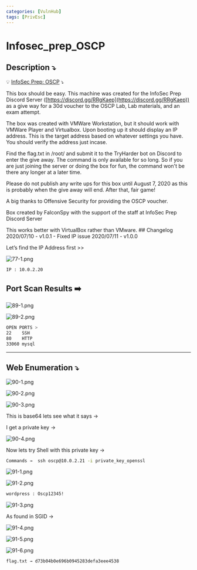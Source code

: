 ```yaml
---
categories: [VulnHub]
tags: [PrivEsc]
---
```

# Infosec_prep_OSCP



## **Description ⤵️**


💡 [InfoSec Prep: OSCP](https://vulnhub.com/entry/infosec-prep-oscp,508/) ⤵️

This box should be easy. This machine was created for the InfoSec Prep Discord Server ([https://discord.gg/RRgKaep](https://discord.gg/RRgKaep)) as a give way for a 30d voucher to the OSCP Lab, Lab materials, and an exam attempt.

The box was created with VMWare Workstation, but it should work with VMWare Player and Virtualbox. Upon booting up it should display an IP address. This is the target address based on whatever settings you have. You should verify the address just incase.

Find the flag.txt in /root/ and submit it to the TryHarder bot on Discord to enter the give away. The command is only available for so long. So if you are just joining the server or doing the box for fun, the command won't be there any longer at a later time.

Please do not publish any write ups for this box until August 7, 2020 as this is probably when the give away will end. After that, fair game!

A big thanks to Offensive Security for providing the OSCP voucher.

Box created by FalconSpy with the support of the staff at InfoSec Prep Discord Server

This works better with VirtualBox rather than VMware. ## Changelog 2020/07/10 - v1.0.1 - Fixed IP issue 2020/07/11 - v1.0.0



Let’s find the IP Address first >>

![77-1.png](/Vulnhub-Files/img/Infosec_prep_OSCP/77-1.png)

```bash
IP : 10.0.2.20
```

## Port Scan Results ➡️

![89-1.png](/Vulnhub-Files/img/Infosec_prep_OSCP/89-1.png)

![89-2.png](/Vulnhub-Files/img/Infosec_prep_OSCP/89-2.png)

```bash
OPEN PORTS >
22    SSH
80    HTTP
33060 mysql
```

---

## Web Enumeration ⤵️

![90-1.png](/Vulnhub-Files/img/Infosec_prep_OSCP/90-1.png)

![90-2.png](/Vulnhub-Files/img/Infosec_prep_OSCP/90-2.png)

![90-3.png](/Vulnhub-Files/img/Infosec_prep_OSCP/90-3.png)

This is base64 lets see what it says →

I get a private key →

![90-4.png](/Vulnhub-Files/img/Infosec_prep_OSCP/90-4.png)

Now lets try Shell with this private key →

```bash
Commands →  ssh oscp@10.0.2.21 -i private_key_openssl
```

![91-1.png](/Vulnhub-Files/img/Infosec_prep_OSCP/91-1.png)

![91-2.png](/Vulnhub-Files/img/Infosec_prep_OSCP/91-2.png)

```bash
wordpress : Oscp12345!
```

![91-3.png](/Vulnhub-Files/img/Infosec_prep_OSCP/91-3.png)

As found in SGID →

![91-4.png](/Vulnhub-Files/img/Infosec_prep_OSCP/91-4.png)

![91-5.png](/Vulnhub-Files/img/Infosec_prep_OSCP/91-5.png)

![91-6.png](/Vulnhub-Files/img/Infosec_prep_OSCP/91-6.png)

```bash
flag.txt → d73b04b0e696b0945283defa3eee4538
```